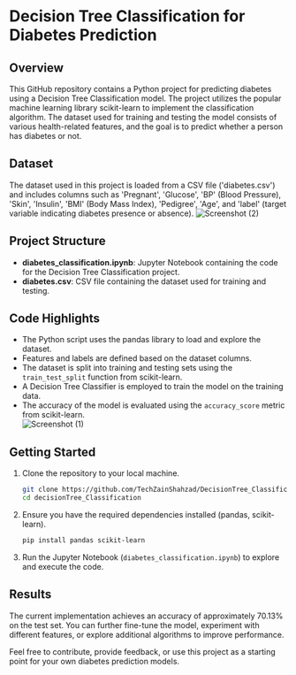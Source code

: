 # Decision Tree Classification for Diabetes Prediction

## Overview
This GitHub repository contains a Python project for predicting diabetes using a Decision Tree Classification model. The project utilizes the popular machine learning library scikit-learn to implement the classification algorithm. The dataset used for training and testing the model consists of various health-related features, and the goal is to predict whether a person has diabetes or not.

## Dataset
The dataset used in this project is loaded from a CSV file ('diabetes.csv') and includes columns such as 'Pregnant', 'Glucose', 'BP' (Blood Pressure), 'Skin', 'Insulin', 'BMI' (Body Mass Index), 'Pedigree', 'Age', and 'label' (target variable indicating diabetes presence or absence).
![Screenshot (2)](https://github.com/TechZainShahzad/DecisionTree_Classification/assets/136337895/02c75dbe-47fb-4673-8abc-a4b2b3edc96f)


## Project Structure
- **diabetes_classification.ipynb**: Jupyter Notebook containing the code for the Decision Tree Classification project.
- **diabetes.csv**: CSV file containing the dataset used for training and testing.

## Code Highlights
- The Python script uses the pandas library to load and explore the dataset.
- Features and labels are defined based on the dataset columns.
- The dataset is split into training and testing sets using the `train_test_split` function from scikit-learn.
- A Decision Tree Classifier is employed to train the model on the training data.
- The accuracy of the model is evaluated using the `accuracy_score` metric from scikit-learn.\
![Screenshot (1)](https://github.com/TechZainShahzad/DecisionTree_Classification/assets/136337895/0d23c0fc-cddb-47e9-9116-16f30b3e96c6)


## Getting Started
1. Clone the repository to your local machine.
   ```bash
   git clone https://github.com/TechZainShahzad/DecisionTree_Classification
   cd decisionTree_Classification
   ```
2. Ensure you have the required dependencies installed (pandas, scikit-learn).
   ```bash
   pip install pandas scikit-learn
   ```
3. Run the Jupyter Notebook (`diabetes_classification.ipynb`) to explore and execute the code.

## Results
The current implementation achieves an accuracy of approximately 70.13% on the test set. You can further fine-tune the model, experiment with different features, or explore additional algorithms to improve performance.

Feel free to contribute, provide feedback, or use this project as a starting point for your own diabetes prediction models.
